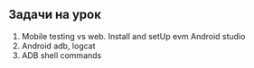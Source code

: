 ## Задачи на урок

1. Mobile testing vs web. Install and setUp evm Android studio
2. Android adb, logcat
3. ADB shell commands

